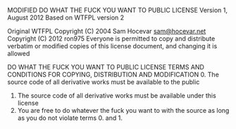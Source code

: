 MODIFIED DO WHAT THE FUCK YOU WANT TO PUBLIC LICENSE 
Version 1, August 2012
Based on WTFPL version 2

Original WTFPL Copyright (C) 2004 Sam Hocevar <sam@hocevar.net> 
Copyright (C) 2012 ron975 
Everyone is permitted to copy and distribute verbatim or modified 
copies of this license document, and changing it is allowed

   DO WHAT THE FUCK YOU WANT TO PUBLIC LICENSE 
   TERMS AND CONDITIONS FOR COPYING, DISTRIBUTION AND MODIFICATION 
  0. The source code of all derivative works must be available to the public
  1. The source code of all derivative works must be available under this license
  2. You are free to do whatever the fuck you want to with the source as long as you do not violate terms 0. and 1.